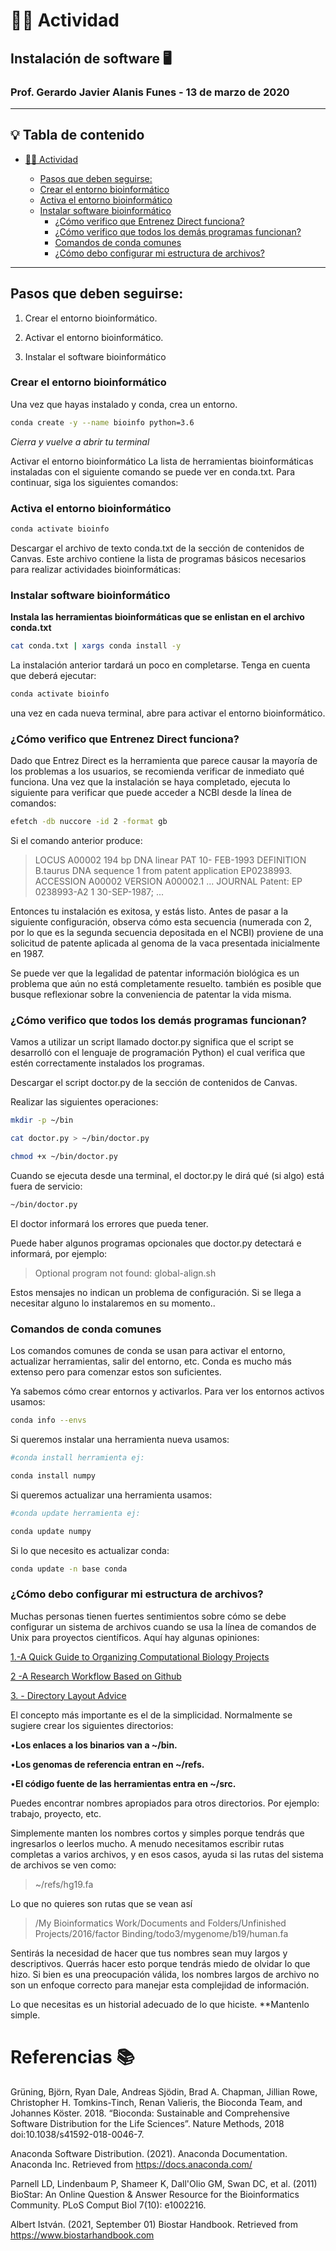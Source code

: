 # 👩‍💻 Actividad
## Instalación de software 🖥️
### Prof. Gerardo Javier Alanis Funes - 13 de marzo de 2020

-----
## 💡 Tabla de contenido

- [👩‍💻 Actividad](#-actividad)

  - [Pasos que deben seguirse:](#pasos-que-deben-seguirse)
  - [Crear el entorno bioinformático](#crear-el-entorno-bioinformático)
  - [Activa el entorno bioinformático](#activa-el-entorno-bioinformático)
  - [Instalar software bioinformático](#instalar-software-bioinformático)
    - [¿Cómo verifico que Entrenez Direct funciona?](#cómo-verifico-que-entrenez-direct-funciona)
    - [¿Cómo verifico que todos los demás programas funcionan?](#cómo-verifico-que-todos-los-demás-programas-funcionan)
    - [Comandos de conda comunes](#comandos-de-conda-comunes)
    - [¿Cómo debo configurar mi estructura de archivos?](#cómo-debo-configurar-mi-estructura-de-archivos)
  

---
## Pasos que deben seguirse:

1. Crear el entorno bioinformático.

2. Activar el entorno bioinformático.

3. Instalar el software bioinformático

### Crear el entorno bioinformático
Una vez que hayas instalado y conda, crea un entorno.

```bash
conda create -y --name bioinfo python=3.6
```

*Cierra y vuelve a abrir tu terminal*

Activar el entorno bioinformático
La lista de herramientas bioinformáticas instaladas con el siguiente comando se puede ver en conda.txt. Para continuar, siga los siguientes comandos:

### Activa el entorno bioinformático
```bash
conda activate bioinfo
```

Descargar el archivo de texto conda.txt de la sección de contenidos de Canvas. Este archivo contiene la lista de programas básicos necesarios para realizar actividades bioinformáticas:

### Instalar software bioinformático

**Instala las herramientas bioinformáticas que se enlistan en el archivo conda.txt**
```bash
cat conda.txt | xargs conda install -y
```

La instalación anterior tardará un poco en completarse. Tenga en cuenta que deberá ejecutar:
```bash
conda activate bioinfo
```
una vez en cada nueva terminal, abre para activar el entorno bioinformático.

### ¿Cómo verifico que Entrenez Direct funciona?

Dado que Entrez Direct es la herramienta que parece causar la mayoría de los problemas a los usuarios, se recomienda verificar de inmediato qué funciona. Una vez que la instalación se haya completado, ejecuta lo siguiente para verificar que puede acceder a NCBI desde la línea de comandos:
```bash
efetch -db nuccore -id 2 -format gb
```

Si el comando anterior produce:

>LOCUS A00002 194 bp DNA linear PAT 10- FEB-1993 DEFINITION B.taurus DNA sequence 1 from patent application EP0238993. ACCESSION A00002 VERSION A00002.1 ... JOURNAL Patent: EP 0238993-A2 1 30-SEP-1987; ...

Entonces tu instalación es exitosa, y estás listo. Antes de pasar a la siguiente configuración, observa cómo esta secuencia (numerada con 2, por lo que es la segunda secuencia depositada en el NCBI) proviene de una solicitud de patente aplicada al genoma de la vaca presentada inicialmente en 1987.

Se puede ver que la legalidad de patentar información biológica es un problema que aún no está completamente resuelto. también es posible que busque reflexionar sobre la conveniencia de patentar la vida misma.

### ¿Cómo verifico que todos los demás programas funcionan?

Vamos a utilizar un script llamado <span>doctor</span>.py significa que el script se desarrolló con el lenguaje de programación Python) el cual verifica que estén correctamente instalados los programas.

Descargar el script <span>doctor</span>.py de la sección de contenidos de Canvas.

Realizar las siguientes operaciones:
```bash
mkdir -p ~/bin
```
```bash
cat doctor.py > ~/bin/doctor.py
```
```bash
chmod +x ~/bin/doctor.py
```
Cuando se ejecuta desde una terminal, el doctor.py le dirá qué (si algo) está fuera de servicio:
```bash
~/bin/doctor.py
```
El doctor informará los errores que pueda tener.

Puede haber algunos programas opcionales que <span>doctor</span>.py detectará e informará, por ejemplo:

>Optional program not found: <span>global-align</span>.sh

Estos mensajes no indican un problema de configuración. Si se llega a necesitar alguno lo instalaremos en su momento..

### Comandos de conda comunes
Los comandos comunes de conda se usan para activar el entorno, actualizar herramientas, salir del entorno, etc. Conda es mucho más extenso pero para comenzar estos son suficientes.

Ya sabemos cómo crear entornos y activarlos. Para ver los entornos activos usamos:
```bash
conda info --envs
```
Si queremos instalar una herramienta nueva usamos:
```bash
#conda install herramienta ej:

conda install numpy
```
Si queremos actualizar una herramienta usamos:
```bash
#conda update herramienta ej:

conda update numpy
```
Si lo que necesito es actualizar conda:
```bash
conda update -n base conda
```
### ¿Cómo debo configurar mi estructura de archivos?

Muchas personas tienen fuertes sentimientos sobre cómo se debe configurar un sistema de archivos cuando se usa la línea de comandos de Unix para proyectos científicos. Aquí hay algunas opiniones:

[1.-A Quick Guide to Organizing Computational Biology Projects](https://journals.plos.org/ploscompbiol/article?id=10.1371/journal.pcbi.1000424)

[2 -A Research Workflow Based on Github](https://www.carlboettiger.info/2012/05/06/research-workflow.html)

[3. - Directory Layout Advice](https://nicercode.github.io/blog/2013-04-05-projects)


El concepto más importante es el de la simplicidad. Normalmente se sugiere crear los siguientes directorios:

•**Los enlaces a los binarios van a ~/bin.**

•**Los genomas de referencia entran en ~/refs.**

•**El código fuente de las herramientas entra en ~/src.**

Puedes encontrar nombres apropiados para otros directorios. Por ejemplo: trabajo, proyecto, etc.

Simplemente manten los nombres cortos y simples porque tendrás que ingresarlos o leerlos mucho. A menudo necesitamos escribir rutas completas a varios archivos, y en esos casos, ayuda si las rutas del sistema de archivos se ven como:

>~/refs/hg19.fa

Lo que no quieres son rutas que se vean así

>/My Bioinformatics Work/Documents and Folders/Unfinished Projects/2016/factor Binding/todo3/mygenome/b19/human.fa

Sentirás la necesidad de hacer que tus nombres sean muy largos y descriptivos. Querrás hacer esto porque tendrás miedo de olvidar lo que hizo. Si bien es una preocupación válida, los nombres largos de archivo no son un enfoque correcto para manejar esta complejidad de información.

Lo que necesitas es un historial adecuado de lo que hiciste. **Mantenlo simple.

# Referencias 📚
Grüning, Björn, Ryan Dale, Andreas Sjödin, Brad A. Chapman, Jillian Rowe, Christopher H. Tomkins-Tinch, Renan Valieris, the Bioconda Team, and Johannes Köster. 2018. “Bioconda: Sustainable and Comprehensive Software Distribution for the Life Sciences”. Nature Methods, 2018 doi:10.1038/s41592-018-0046-7.

Anaconda Software Distribution. (2021). Anaconda Documentation. Anaconda Inc. Retrieved from https://docs.anaconda.com/

Parnell LD, Lindenbaum P, Shameer K, Dall'Olio GM, Swan DC, et al. (2011) BioStar: An Online Question & Answer Resource for the Bioinformatics Community. PLoS Comput Biol 7(10): e1002216.

Albert István. (2021, September 01) Biostar Handbook. Retrieved from https://www.biostarhandbook.com